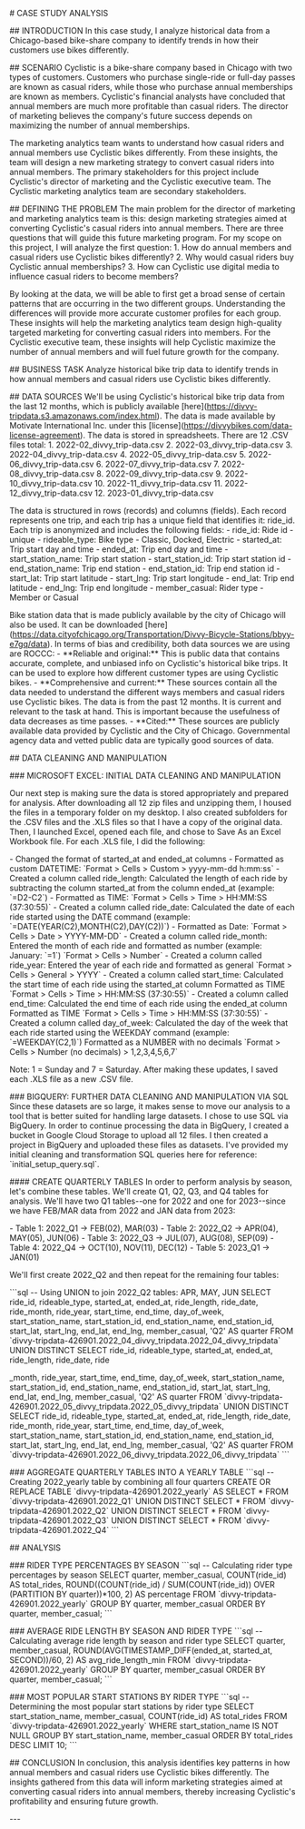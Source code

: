 \# CASE STUDY ANALYSIS

\## INTRODUCTION In this case study, I analyze historical data from a
Chicago-based bike-share company to identify trends in how their
customers use bikes differently.

\## SCENARIO Cyclistic is a bike-share company based in Chicago with two
types of customers. Customers who purchase single-ride or full-day
passes are known as casual riders, while those who purchase annual
memberships are known as members. Cyclistic's financial analysts have
concluded that annual members are much more profitable than casual
riders. The director of marketing believes the company's future success
depends on maximizing the number of annual memberships.

The marketing analytics team wants to understand how casual riders and
annual members use Cyclistic bikes differently. From these insights, the
team will design a new marketing strategy to convert casual riders into
annual members. The primary stakeholders for this project include
Cyclistic's director of marketing and the Cyclistic executive team. The
Cyclistic marketing analytics team are secondary stakeholders.

\## DEFINING THE PROBLEM The main problem for the director of marketing
and marketing analytics team is this: design marketing strategies aimed
at converting Cyclistic's casual riders into annual members. There are
three questions that will guide this future marketing program. For my
scope on this project, I will analyze the first question: 1. How do
annual members and casual riders use Cyclistic bikes differently? 2. Why
would casual riders buy Cyclistic annual memberships? 3. How can
Cyclistic use digital media to influence casual riders to become
members?

By looking at the data, we will be able to first get a broad sense of
certain patterns that are occurring in the two different groups.
Understanding the differences will provide more accurate customer
profiles for each group. These insights will help the marketing
analytics team design high-quality targeted marketing for converting
casual riders into members. For the Cyclistic executive team, these
insights will help Cyclistic maximize the number of annual members and
will fuel future growth for the company.

\## BUSINESS TASK Analyze historical bike trip data to identify trends
in how annual members and casual riders use Cyclistic bikes differently.

\## DATA SOURCES We'll be using Cyclistic's historical bike trip data
from the last 12 months, which is publicly available
\[here\](https://divvy-tripdata.s3.amazonaws.com/index.html). The data
is made available by Motivate International Inc. under this
\[license\](https://divvybikes.com/data-license-agreement). The data is
stored in spreadsheets. There are 12 .CSV files total: 1.
2022-02_divvy_trip-data.csv 2. 2022-03_divvy_trip-data.csv 3.
2022-04_divvy_trip-data.csv 4. 2022-05_divvy_trip-data.csv 5.
2022-06_divvy_trip-data.csv 6. 2022-07_divvy_trip-data.csv 7.
2022-08_divvy_trip-data.csv 8. 2022-09_divvy_trip-data.csv 9.
2022-10_divvy_trip-data.csv 10. 2022-11_divvy_trip-data.csv 11.
2022-12_divvy_trip-data.csv 12. 2023-01_divvy_trip-data.csv

The data is structured in rows (records) and columns (fields). Each
record represents one trip, and each trip has a unique field that
identifies it: ride_id. Each trip is anonymized and includes the
following fields: - ride_id: Ride id - unique - rideable_type: Bike
type - Classic, Docked, Electric - started_at: Trip start day and time -
ended_at: Trip end day and time - start_station_name: Trip start
station - start_station_id: Trip start station id - end_station_name:
Trip end station - end_station_id: Trip end station id - start_lat: Trip
start latitude - start_lng: Trip start longitude - end_lat: Trip end
latitude - end_lng: Trip end longitude - member_casual: Rider type -
Member or Casual

Bike station data that is made publicly available by the city of Chicago
will also be used. It can be downloaded
\[here\](https://data.cityofchicago.org/Transportation/Divvy-Bicycle-Stations/bbyy-e7gq/data).
In terms of bias and credibility, both data sources we are using are
ROCCC: - \*\*Reliable and original:\*\* This is public data that
contains accurate, complete, and unbiased info on Cyclistic's historical
bike trips. It can be used to explore how different customer types are
using Cyclistic bikes. - \*\*Comprehensive and current:\*\* These
sources contain all the data needed to understand the different ways
members and casual riders use Cyclistic bikes. The data is from the past
12 months. It is current and relevant to the task at hand. This is
important because the usefulness of data decreases as time passes. -
\*\*Cited:\*\* These sources are publicly available data provided by
Cyclistic and the City of Chicago. Governmental agency data and vetted
public data are typically good sources of data.

\## DATA CLEANING AND MANIPULATION

\### MICROSOFT EXCEL: INITIAL DATA CLEANING AND MANIPULATION

Our next step is making sure the data is stored appropriately and
prepared for analysis. After downloading all 12 zip files and unzipping
them, I housed the files in a temporary folder on my desktop. I also
created subfolders for the .CSV files and the .XLS files so that I have
a copy of the original data. Then, I launched Excel, opened each file,
and chose to Save As an Excel Workbook file. For each .XLS file, I did
the following:

\- Changed the format of started_at and ended_at columns  - Formatted as
custom DATETIME: \`Format \> Cells \> Custom \> yyyy-mm-dd h:mm:ss\` -
Created a column called ride_length: Calculated the length of each ride
by subtracting the column started_at from the column ended_at (example:
\`=D2-C2\`)  - Formatted as TIME: \`Format \> Cells \> Time \> HH:MM:SS
(37:30:55)\` - Created a column called ride_date: Calculated the date of
each ride started using the DATE command (example:
\`=DATE(YEAR(C2),MONTH(C2),DAY(C2))\`)  - Formatted as Date: \`Format \>
Cells \> Date \> YYYY-MM-DD\` - Created a column called ride_month:
Entered the month of each ride and formatted as number (example:
January: \`=1\`) \`Format \> Cells \> Number\` - Created a column called
ride_year: Entered the year of each ride and formatted as general
\`Format \> Cells \> General \> YYYY\` - Created a column called
start_time: Calculated the start time of each ride using the started_at
column Formatted as TIME \`Format \> Cells \> Time \> HH:MM:SS
(37:30:55)\` - Created a column called end_time: Calculated the end time
of each ride using the ended_at column Formatted as TIME \`Format \>
Cells \> Time \> HH:MM:SS (37:30:55)\` - Created a column called
day_of_week: Calculated the day of the week that each ride started using
the WEEKDAY command (example: \`=WEEKDAY(C2,1)\`) Formatted as a NUMBER
with no decimals \`Format \> Cells \> Number (no decimals) \>
1,2,3,4,5,6,7\`

Note: 1 = Sunday and 7 = Saturday. After making these updates, I saved
each .XLS file as a new .CSV file.

\### BIGQUERY: FURTHER DATA CLEANING AND MANIPULATION VIA SQL Since
these datasets are so large, it makes sense to move our analysis to a
tool that is better suited for handling large datasets. I chose to use
SQL via BigQuery. In order to continue processing the data in BigQuery,
I created a bucket in Google Cloud Storage to upload all 12 files. I
then created a project in BigQuery and uploaded these files as datasets.
I've provided my initial cleaning and transformation SQL queries here
for reference: \`initial_setup_query.sql\`.

\#### CREATE QUARTERLY TABLES In order to perform analysis by season,
let's combine these tables. We'll create Q1, Q2, Q3, and Q4 tables for
analysis. We'll have two Q1 tables--one for 2022 and one for 2023--since
we have FEB/MAR data from 2022 and JAN data from 2023:

\- Table 1: 2022_Q1 -\> FEB(02), MAR(03) - Table 2: 2022_Q2 -\> APR(04),
MAY(05), JUN(06) - Table 3: 2022_Q3 -\> JUL(07), AUG(08), SEP(09) -
Table 4: 2022_Q4 -\> OCT(10), NOV(11), DEC(12) - Table 5: 2023_Q1 -\>
JAN(01)

We'll first create 2022_Q2 and then repeat for the remaining four
tables:

\`\`\`sql \-- Using UNION to join 2022_Q2 tables: APR, MAY, JUN SELECT
ride_id, rideable_type, started_at, ended_at, ride_length, ride_date,
ride_month, ride_year, start_time, end_time, day_of_week,
start_station_name, start_station_id, end_station_name, end_station_id,
start_lat, start_lng, end_lat, end_lng, member_casual, \'Q2\' AS quarter
FROM
\`divvy-tripdata-426901.2022_04_divvy_tripdata.2022_04_divvy_tripdata\`
UNION DISTINCT SELECT ride_id, rideable_type, started_at, ended_at,
ride_length, ride_date, ride

\_month, ride_year, start_time, end_time, day_of_week,
start_station_name, start_station_id, end_station_name, end_station_id,
start_lat, start_lng, end_lat, end_lng, member_casual, \'Q2\' AS quarter
FROM
\`divvy-tripdata-426901.2022_05_divvy_tripdata.2022_05_divvy_tripdata\`
UNION DISTINCT SELECT ride_id, rideable_type, started_at, ended_at,
ride_length, ride_date, ride_month, ride_year, start_time, end_time,
day_of_week, start_station_name, start_station_id, end_station_name,
end_station_id, start_lat, start_lng, end_lat, end_lng, member_casual,
\'Q2\' AS quarter FROM
\`divvy-tripdata-426901.2022_06_divvy_tripdata.2022_06_divvy_tripdata\`
\`\`\`

\### AGGREGATE QUARTERLY TABLES INTO A YEARLY TABLE \`\`\`sql \--
Creating 2022_yearly table by combining all four quarters CREATE OR
REPLACE TABLE \`divvy-tripdata-426901.2022_yearly\` AS SELECT \* FROM
\`divvy-tripdata-426901.2022_Q1\` UNION DISTINCT SELECT \* FROM
\`divvy-tripdata-426901.2022_Q2\` UNION DISTINCT SELECT \* FROM
\`divvy-tripdata-426901.2022_Q3\` UNION DISTINCT SELECT \* FROM
\`divvy-tripdata-426901.2022_Q4\` \`\`\`

\## ANALYSIS

\### RIDER TYPE PERCENTAGES BY SEASON \`\`\`sql \-- Calculating rider
type percentages by season SELECT quarter, member_casual, COUNT(ride_id)
AS total_rides, ROUND((COUNT(ride_id) / SUM(COUNT(ride_id)) OVER
(PARTITION BY quarter))\*100, 2) AS percentage FROM
\`divvy-tripdata-426901.2022_yearly\` GROUP BY quarter, member_casual
ORDER BY quarter, member_casual; \`\`\`

\### AVERAGE RIDE LENGTH BY SEASON AND RIDER TYPE \`\`\`sql \--
Calculating average ride length by season and rider type SELECT quarter,
member_casual, ROUND(AVG(TIMESTAMP_DIFF(ended_at, started_at,
SECOND))/60, 2) AS avg_ride_length_min FROM
\`divvy-tripdata-426901.2022_yearly\` GROUP BY quarter, member_casual
ORDER BY quarter, member_casual; \`\`\`

\### MOST POPULAR START STATIONS BY RIDER TYPE \`\`\`sql \-- Determining
the most popular start stations by rider type SELECT start_station_name,
member_casual, COUNT(ride_id) AS total_rides FROM
\`divvy-tripdata-426901.2022_yearly\` WHERE start_station_name IS NOT
NULL GROUP BY start_station_name, member_casual ORDER BY total_rides
DESC LIMIT 10; \`\`\`

\## CONCLUSION In conclusion, this analysis identifies key patterns in
how annual members and casual riders use Cyclistic bikes differently.
The insights gathered from this data will inform marketing strategies
aimed at converting casual riders into annual members, thereby
increasing Cyclistic\'s profitability and ensuring future growth.

\-\--
